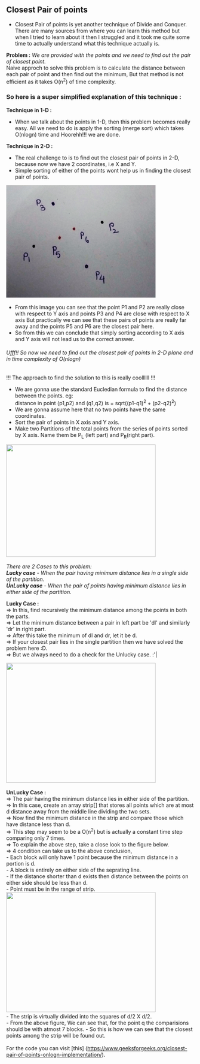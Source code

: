 ## Closest Pair of points
* Closest Pair of points is yet another technique of Divide and Conquer. <br>
There are many sources from where you can learn this method but when I tried to learn about it then I struggled and it took me quite
some time to actually understand what this technique actually is.

**Problem :** 
*We are provided with the points and we need to find out the pair of closest point.* <br/>
Naive approch to solve this problem is to calculate the distance between each pair of point and then find out the minimum, But that method
is not efficient as it takes O(n<sup>2</sup>) of time complexity.
### So here is a super simplified explanation of this technique :
**Technique in 1-D :**
* When we talk about the points in 1-D, then this problem becomes really easy. All we need to do is apply the sorting (merge sort) which 
takes O(nlogn) time and Hoorehh!!! we are done.

**Technique in 2-D :**
* The real challenge to is to find out the closest pair of points in 2-D, because now we have 2 coordinates, i.e X and Y. 
* Simple sorting of either of the points wont help us in finding the closest pair of points.

<img src="https://github.com/soumilk/Algorithms_and_Their_Techniques/blob/master/Images/1-D.png" width="400" height="300">

* From this image you can see that the point P1 and P2 are really close with respect to Y axis and points P3 and P4 are close with respect
to X axis But practically we can see that these pairs of points are really far away and the points P5 and P6 are the closest pair here.
* So from this we can conclude that simply sorting according to X axis and Y axis will not lead us to the correct answer.

###### *Ufff!! So now we need to find out the closest pair of points in 2-D plane and in time complexity of O(nlogn)*<br>

!!! The approach to find the solution to this is really coollllll !!! 

* We are gonna use the standard Eucledian formula to find the distance between the points. eg:<br>
distance in point (p1,p2) and (q1,q2) is = sqrt((p1-q1)<sup>2</sup> + (p2-q2)<sup>2</sup>)
* We are gonna assume here that no two points have the same coordinates.
* Sort the pair of points in X axis and Y axis.
* Make two Partitions of the total points from the series of points sorted by X axis. Name them be P<sub>L</sub> (left part) and P<sub>R</sub>(right part).

<img src="https://github.com/soumilk/Algorithms_and_Their_Techniques/blob/master/Images/points%20collection.png" width="400" height="300">

*There are 2 Cases to this problem:*<br>
        ***Lucky case*** - *When the pair having minimum distance lies in a single side of the partition.*<br>
        ***UnLucky case*** - *When the pair of points having minimum distance lies in either side of the partition.*<br>
        
**Lucky Case :** <br>
    => In this, find recursively the minimum distance among the points in both the parts. <br>
    => Let the minimum distance between a pair in left part be 'dl' and similarly 'dr' in right part. <br>
    => After this take the minimum of dl and dr, let it be d. <br>
    => If your closest pair lies in the single partition then we have solved the problem here :D. <br>
    => But we always need to do a check for the Unlucky case. :'| <br>
    
  <img src="https://github.com/soumilk/Algorithms_and_Their_Techniques/blob/master/Images/dstrip.png" width="400" height="320">
      
**UnLucky Case :**<br>
    => The pair having the minimum distance lies in either side of the partition. <br> 
    => In this case, create an array strip[] that stores all points which are at most d distance away from the middle line dividing the        two sets. <br>
    => Now find the minimum distance in the strip and compare those which have distance less than d.<br>
    => This step may seem to be a O(n<sup>2</sup>) but is actually a constant time step comparing only 7 times.<br>
    => To explain the above step, take a close look to the figure below. <br> 
    => 4 condition can take us to the above conclusion,<br>
       - Each block will only have 1 point because the minimum distance in a portion is d. <br>
       - A block is entirely on either side of the seprating line. <br>
       - If the distance shorter than d exists then distance between the points on either side should be less than d. <br>
       - Point must be in the range of strip. <br>
       <img src="https://github.com/soumilk/Algorithms_and_Their_Techniques/blob/master/Images/Explanation.png" width="400" height="320"><br>
       - The strip is virtually divided into the squares of d/2 X d/2.  
       - From the above figure, We can see that, for the point q the comparisions should be with atmost 7 blocks.
       - So this is how we can see that the closest points among the strip will be found out. 
    <br><br>
 For the code you can visit [this] (https://www.geeksforgeeks.org/closest-pair-of-points-onlogn-implementation/).

    
    
